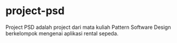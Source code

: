 # project-psd

Project PSD adalah project dari mata kuliah Pattern Software Design berkelompok mengenai aplikasi rental sepeda.
